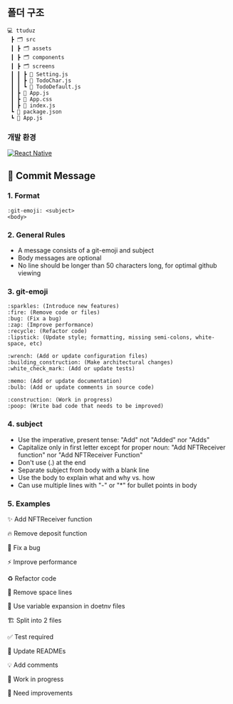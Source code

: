 ## 폴더 구조
```
💻 ttuduz
 ┣ 🗂 src
 ┃ ┣ 🗂 assets
 ┃ ┣ 🗂 components
 ┃ ┣ 🗂 screens
 ┃ ┃ ┣ 📑 Setting.js
 ┃ ┃ ┣ 📑 TodoChar.js
 ┃ ┃ ┗ 📑 TodoDefault.js
 ┃ ┣ 📑 App.js
 ┃ ┣ 📑 App.css
 ┃ ┣ 📑 index.js
 ┗ 📑 package.json
 ┗ 📑 App.js
```

### 개발 환경
[![React Native](https://img.shields.io/badge/React-61DAFB?style=round-square&logo=React&logoColor=black)](https://ko.reactjs.org/)


## 🚩 Commit Message

### 1. Format

```
:git-emoji: <subject> 
<body> 
```

### 2. General Rules

- A message consists of a git-emoji and subject
- Body messages are optional
- No line should be longer than 50 characters long, for optimal github viewing

### 3. git-emoji

```
:sparkles: (Introduce new features)
:fire: (Remove code or files)
:bug: (Fix a bug)
:zap: (Improve performance)
:recycle: (Refactor code)
:lipstick: (Update style; formatting, missing semi-colons, white-space, etc)

:wrench: (Add or update configuration files)
:building_construction: (Make architectural changes)
:white_check_mark: (Add or update tests)

:memo: (Add or update documentation)
:bulb: (Add or update comments in source code)

:construction: (Work in progress)
:poop: (Write bad code that needs to be improved)
```

### 4. subject

- Use the imperative, present tense: "Add" not "Added" nor "Adds"
- Capitalize only in first letter except for proper noun: "Add NFTReceiver function" nor "Add NFTReceiver Function"
- Don't use (.) at the end
- Separate subject from body with a blank line
- Use the body to explain what and why vs. how
- Can use multiple lines with "-" or "*" for bullet points in body

### 5. Examples

✨ Add NFTReceiver function

🔥 Remove deposit function

🐛 Fix a bug

⚡ Improve performance

♻️ Refactor code

💄 Remove space lines

🔧 Use variable expansion in doetnv files

🏗️ Split into 2 files

✅ Test required

📝 Update READMEs

💡 Add comments

🚧 Work in progress

💩 Need improvements